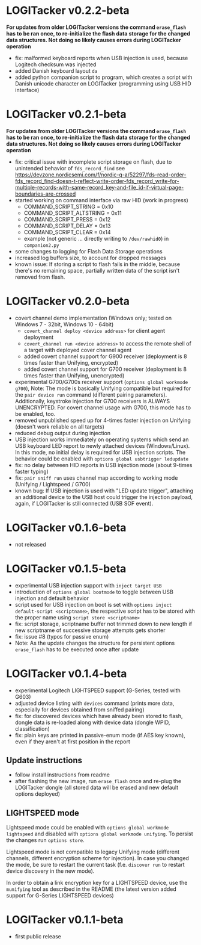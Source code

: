 # LOGITacker v0.2.2-beta

**For updates from older LOGITacker versions the command `erase_flash` has to be ran once, to re-initialize
the flash data storage for the changed data structures. Not doing so likely causes errors during LOGITacker 
operation**

- fix: malformed keyboard reports when USB injection is used, because Logitech checksum was injected
- added Danish keyboard layout `da`
- added python companion script to program, which creates a script with Danish unicode character on LOGITacker 
(programming using USB HID interface)

# LOGITacker v0.2.1-beta

**For updates from older LOGITacker versions the command `erase_flash` has to be ran once, to re-initialize
the flash data storage for the changed data structures. Not doing so likely causes errors during LOGITacker 
operation**

- fix: critical issue with incomplete script storage on flash, due to unintended behavior of `fds_record_find`
see https://devzone.nordicsemi.com/f/nordic-q-a/52297/fds-read-order-fds_record_find-doesn-t-reflect-write-order-fds_record_write-for-multiple-records-with-same-record_key-and-file_id-if-virtual-page-boundaries-are-crossed
- started working on command interface via raw HID (work in progress)
    - COMMAND_SCRIPT_STRING = 0x10
    - COMMAND_SCRIPT_ALTSTRING = 0x11
    - COMMAND_SCRIPT_PRESS = 0x12
    - COMMAND_SCRIPT_DELAY = 0x13
    - COMMAND_SCRIPT_CLEAR = 0x14
    - example (not generic ... directly writing to `/dev/rawhid0`) in `companion2.py`
- some changes to logging for Flash Data Storage operations
- increased log buffers size, to account for dropped messages    
- known issue: If storing a script to flash fails in the middle, because there's no remaining space, partially
written data of the script isn't removed from flash.

# LOGITacker v0.2.0-beta

- covert channel demo implementation (Windows only; tested on Windows 7 - 32bit, Windows 10 - 64bit)
    - `covert_channel deploy <device address>` for client agent deployment
    - `covert_channel run <device address>` to access the remote shell of a target with deployed cover channel agent
    - added covert channel support for G900 receiver (deployment is 8 times faster than Unifying, encrypted)     
    - added covert channel support for G700 receiver (deployment is 8 times faster than Unifying, unencrypted)     
- experimental G700/G700s receiver support (`options global workmode g700`), Note: The mode is basically Unifying 
compatible but required for the `pair device run` command (different pairing parameters). Additionally, keystroke 
injection for G700 receivers is ALWAYS UNENCRYPTED. For covert channel usage with G700, this mode has to be enabled, too.
- removed unpublished speed up for 4-times faster injection on Unifying (doesn't work reliable on all targets)
- reduced debug output during injection
- USB injection works immediately on operating systems which send an USB keyboard LED report to newly attached
devices (Windows/Linux). In this mode, no initial delay is required for USB injection scripts. The behavior could be
enabled with `options global usbtrigger ledupdate`
- fix: no delay between HID reports in USB injection mode (about 9-times faster typing)
- fix: `pair sniff run` uses channel map according to working mode (Unifying / Lightspeed / G700)
- known bug: If USB injection is used with "LED update trigger", attaching an additional device to the USB host could
trigger the injection payload, again, if LOGITacker is still connected (USB SOF event).

# LOGITacker v0.1.6-beta

- not released

# LOGITacker v0.1.5-beta

- experimental USB injection support with `inject target USB`
- introduction of `options global bootmode` to toggle between USB injection and default behavior
- script used for USB injection on boot is set with `options inject default-script <scriptname>`, the respective script
has to be stored with the proper name using `script store <scriptname>`
- fix: script storage, scriptname buffer not trimmed down to new length if new scriptname of successive storage attempts 
gets shorter
- fix: issue #8 (typos for passive enum)
- Note: As the update changes the structure for persistent options `erase_flash` has to be executed once after update

# LOGITacker v0.1.4-beta

- experimental Logitech LIGHTSPEED support (G-Series, tested with G603)
- adjusted device listing with `devices` command (prints more data, especially for devices obtained from sniffed pairing)
- fix: for discovered devices which have already been stored to flash, dongle data is re-loaded along with device data 
(dongle WPID, classification)
- fix: plain keys are printed in passive-enum mode (if AES key known), even if they aren't at first position in the report

## Update instructions

- follow install instructions from readme
- after flashing the new image, run `erase_flash` once and re-plug the LOGITacker dongle (all stored data will be erased
and new default options deployed)

## LIGHTSPEED mode

Lightspeed mode could be enabled with `options global workmode lightspeed` and disabled with 
`options global workmode unifying`. To persist the changes run `options store`.

Lightspeed mode is not compatible to legacy Unifying mode (different channels, different encryption scheme
for injection). In case you changed the mode, be sure to restart the current task (f.e. `discover run` to
restart device discovery in the new mode).

In order to obtain a link encryption key for a LIGHTSPEED device, use the `munifying` tool as described in the 
README (the latest version added support for G-Series LIGHTSPEED devices) 

# LOGITacker v0.1.1-beta

- first public release
